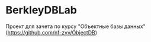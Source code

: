 # BerkleyDBLab

Проект для зачета по курсу "Объектные базы данных" (https://github.com/nf-zvv/ObjectDB)
